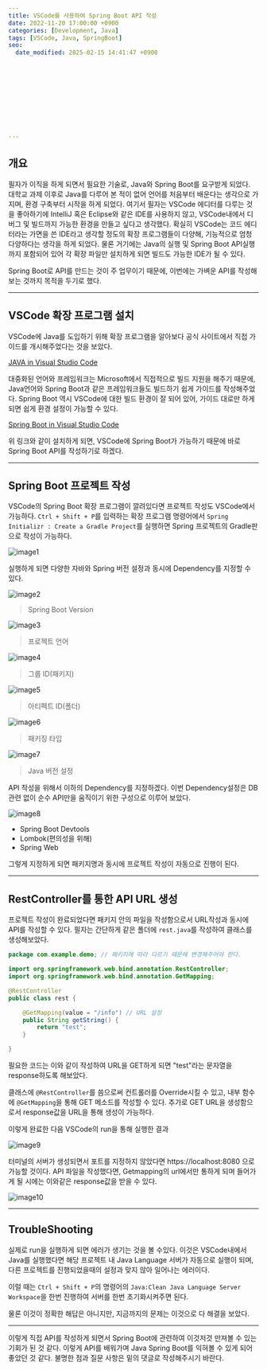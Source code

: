 ```yaml
---
title: VSCode를 사용하여 Spring Boot API 작성
date: 2022-11-20 17:00:00 +0900
categories: [Development, Java]
tags: [VSCode, Java, SpringBoot]
seo:
  date_modified: 2025-02-15 14:41:47 +0900











---
```


## 개요

필자가 이직을 하게 되면서 필요한 기술로, Java와 Spring Boot를 요구받게 되었다. 대학교 과제 이후로 Java를 다루어 본 적이 없어 언어를 처음부터 배운다는 생각으로 가지며, 환경 구축부터 시작을 하게 되었다. 여기서 필자는 VSCode 에디터를 다루는 것을 좋아하기에 IntelliJ 혹은 Eclipse와 같은 IDE를 사용하지 않고, VSCode내에서 디버그 및 빌드까지 가능한 환경을 만들고 싶다고 생각했다. 확실히 VSCode는 코드 에디터라는 가면을 쓴 IDE라고 생각할 정도의 확장 프로그램들이 다양해, 기능적으로 엄청 다양하다는 생각을 하게 되었다. 물론 거기에는 Java의 실행 및 Spring Boot API실행까지 포함되어 있어 각 확장 파일만 설치하게 되면 빌드도 가능한 IDE가 될 수 있다.

Spring Boot로 API를 만드는 것이 주 업무이기 때문에, 이번에는 가벼운 API를 작성해보는 것까지 목적을 두기로 했다.



---

## VSCode 확장 프로그램 설치

VSCode에 Java를 도입하기 위해 확장 프로그램을 알아보다 공식 사이트에서 직접 가이드를 개시해주었다는 것을 보았다. 

[JAVA in Visual Studio Code](https://code.visualstudio.com/docs/languages/java)

대중화된 언어와 프레임워크는 Microsoft에서 직접적으로 빌드 지원을 해주기 때문에, Java언어와 Spring Boot과 같은 프레임워크들도 빌드하기 쉽게 가이드를 작성해주었다. Spring Boot 역시 VSCode에 대한 빌드 환경이 잘 되어 있어, 가이드 대로만 하게 되면 쉽게 환경 설정이 가능할 수 있다.

[Spring Boot in Visual Studio Code](https://code.visualstudio.com/docs/java/java-spring-boot)

위 링크와 같이 설치하게 되면, VSCode에 Spring Boot가 가능하기 때문에 바로 Spring Boot API를 작성하기로 하겠다.

---

## Spring Boot 프로젝트 작성

VSCode의 Spring Boot 확장 프로그램이 깔려있다면 프로젝트 작성도 VSCode에서 가능하다. 
`Ctrl + Shift + P`를 입력하는 확장 프로그램 명령어에서 `Spring Initializr : Create a Gradle Project`를 실행하면 Spring 프로젝트의 Gradle판으로 작성이 가능하다. 

![image1](https://s3.ap-northeast-1.amazonaws.com/freez2385.blog/img/2022-11-20-Spring-Boot/springboot_1.png)

실행하게 되면 다양한 자바와 Spring 버전 설정과 동시에 Dependency를 지정할 수 있다.

![image2](https://s3.ap-northeast-1.amazonaws.com/freez2385.blog/img/2022-11-20-Spring-Boot/springboot_2.png)

> Spring Boot Version

![image3](https://s3.ap-northeast-1.amazonaws.com/freez2385.blog/img/2022-11-20-Spring-Boot/springboot_3.png)

> 프로젝트 언어

![image4](https://s3.ap-northeast-1.amazonaws.com/freez2385.blog/img/2022-11-20-Spring-Boot/springboot_4.png)

> 그룹 ID(패키지)

![image5](https://s3.ap-northeast-1.amazonaws.com/freez2385.blog/img/2022-11-20-Spring-Boot/springboot_5.png)

> 아티펙트 ID(폴더)

![image6](https://s3.ap-northeast-1.amazonaws.com/freez2385.blog/img/2022-11-20-Spring-Boot/springboot_6.png)

> 패키징 타입

![image7](https://s3.ap-northeast-1.amazonaws.com/freez2385.blog/img/2022-11-20-Spring-Boot/springboot_7.png)

> Java 버전 설정



API 작성을 위해서 이하의 Dependency를 지정하겠다. 이번 Dependency설정은 DB관련 없이 순수 API만을 움직이기 위한 구성으로 이루어 보았다.

![image8](https://s3.ap-northeast-1.amazonaws.com/freez2385.blog/img/2022-11-20-Spring-Boot/springboot_8.png)

- Spring Boot Devtools
- Lombok(편의성을 위해)
- Spring Web

그렇게 지정하게 되면 패키지명과 동시에 프로젝트 작성이 자동으로 진행이 된다.

---

## RestController를 통한 API URL 생성

프로젝트 작성이 완료되었다면 패키지 안의 파일을 작성함으로서 URL작성과 동시에 API를 작성할 수 있다. 필자는 간단하게 같은 폴더에 `rest.java`를 작성하여 클래스를 생성해보았다.

```java
package com.example.demo; // 패키지에 따라 다르기 때문에 변경해주어야 한다.

import org.springframework.web.bind.annotation.RestController;
import org.springframework.web.bind.annotation.GetMapping;

@RestController
public class rest {

    @GetMapping(value = "/info") // URL 설정
    public String getString() {
        return "test";
    }

}
```

필요한 코드는 이와 같이 작성하여 URL을 GET하게 되면 "test"라는 문자열을 response하도록 해보았다. 

클래스에 `@RestController`를 씀으로써 컨트롤러를 Override시킬 수 있고, 내부 함수에 `@GetMapping`을 통해 GET 메소드를 작성할 수 있다. 추가로 GET URL을 생성함으로서 response값을 URL을 통해 생성이 가능하다.

이렇게 완료한 다음 VSCode의 run을 통해 실행한 결과 

![image9](https://s3.ap-northeast-1.amazonaws.com/freez2385.blog/img/2022-11-20-Spring-Boot/springboot_9.png)

터미널의 서버가 생성되면서 포트를 지정하지 않았다면 https://localhost:8080 으로 가능할 것이다. API 파일을 작성했다면, Getmapping의 url에서만 통하게 되며 들어가게 될 시에는 이와같은 response값을 받을 수 있다.

![image10](https://s3.ap-northeast-1.amazonaws.com/freez2385.blog/img/2022-11-20-Spring-Boot/springboot_10.png)



---

## TroubleShooting

실제로 run을 실행하게 되면 에러가 생기는 것을 볼 수있다. 이것은 VSCode내에서 Java를 실행했다면 해당 프로젝트 내 Java Language 서버가 자동으로 실행이 되며, 다른 프로젝트를 진행되었을때의 설정과 맞지 않아 일어나는 에러이다.

이럴 때는 `Ctrl + Shift + P`의 명령어의 `Java:Clean Java Language Server Workspace`을 한번 진행하여 서버를 한번 초기화시켜주면 된다. 

물론 이것이 정확한 해답은 아니지만, 지금까지의 문제는 이것으로 다 해결을 보았다.

---

이렇게 직접 API를 작성하게 되면서 Spring Boot에 관련하여 이것저것 만져볼 수 있는 기회가 된 것 같다. 이렇게 API를 배워가며 Java Spring Boot를 익혀볼 수 있게 되어 좋았던 것 같다. 불명한 점과 질문 사항은 밑의 댓글로 작성해주시기 바란다.







